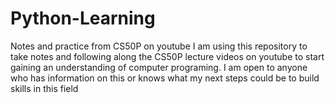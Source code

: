 # Python-Learning
Notes and practice from CS50P on youtube
I am using this repository to take notes and following along the CS50P lecture videos on youtube to start gaining an understanding of computer programing. I am open to anyone who has information on this or knows what my next steps could be to build skills in this field
